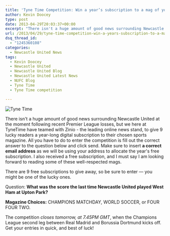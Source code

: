 ```yaml
---
title: 'Tyne Time Competition: Win a year’s subscription to a mag of your choice'
author: Kevin Doocey
type: post
date: 2013-04-29T20:03:37+00:00
excerpt: "There isn't a huge amount of good news surrounding Newcastle United at the moment following recent Premier League losses, but we here at TyneTime have teamed with Zinio.."
url: /2013/04/29/tyne-time-competition-win-a-years-subscription-to-a-mag-of-your-choice/
dsq_thread_id:
  - "1245360108"
categories:
  - Newcastle United News
tags:
  - Kevin Doocey
  - Newcastle United
  - Newcastle United Blog
  - Newcastle United Latest News
  - NUFC Blog
  - Tyne Time
  - Tyne Time competition

---
```

![Tyne Time](https://www.tynetime.com/wp-content/uploads/2013/04/St-James-Park-NUFC.jpg "Competition - Tyne Time have teamed with the leading online news stand")

There isn't a huge amount of good news surrounding Newcastle United at the moment following recent Premier League losses, but we here at TyneTime have teamed with Zinio - the leading online news stand, to give 9 lucky readers a year-long digital subscription to their chosen sports magazine. All you have to do to enter the competition is fill out the correct answer to the question below and click send. Make sure to insert **a correct email address** as we will be using your  address to allocate the year's free subscription. I also received a free subscription, and I must say I am looking forward to reading some of these well-respected mags.

There are 9 free subscriptions to give away, so be sure to enter — you might be one of the lucky ones.

Question: **What was the score the last time Newcastle United played West Ham at Upton Park?**

**Magazine Choices:** CHAMPIONS MATCHDAY, WORLD SOCCER, or FOUR FOUR TWO.

The competition _closes tomorrow, at 7.45PM GMT_, when the Champions League second leg between Real Madrid and Borussia Dortmund kicks off. Get your entries in quick, and best of luck!
